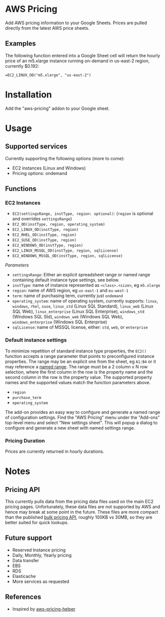 # AWS Pricing

Add AWS pricing information to your Google Sheets. Prices are pulled directly from the latest AWS price sheets.

## Examples

The following function entered into a Google Sheet cell will return the hourly price of an m5.xlarge instance running on-demand in us-east-2 region, currently $0.192:
```
=EC2_LINUX_OD("m5.xlarge", "us-east-2")
```

# Installation

Add the "aws-pricing" addon to your Google sheet.

# Usage

## Supported services

Currently supporting the following options (more to come):

* EC2 instances (Linux and Windows)
* Pricing options: ondemand

## Functions

### EC2 Instances

* `EC2(settingsRange, instType, region: optional)`: (`region` is optional and overrides `settingsRange`)
* `EC2_OD(instType, region, operating_system)`
* `EC2_LINUX_OD(instType, region)`
* `EC2_RHEL_OD(instType, region)`
* `EC2_SUSE_OD(instType, region)`
* `EC2_WINDOWS_OD(instType, region)`
* `EC2_LINUX_MSSQL_OD(instType, region, sqlLicense)`
* `EC2_WINDOWS_MSSQL_OD(instType, region, sqlLicense)`

_Parameters_

* `settingsRange`: Either an explicit spreadsheet range or named range containing default instance type settings, see below.
* `instType`: name of instance represented as `<class>.<size>`, eg `m5.xlarge`
* `region`: name of AWS region, eg `us-east-1` and `eu-west-1`
* `term`: name of purchasing term, currently just `ondemand`
* `operating_system`: name of operating system, currently supports: `linux`, `windows`, `rhel`, `suse`, `linux_std` (Linux SQL Standard), `linux_web` (Linux SQL Web), `linux_enterprise` (Linux SQL Enterprise), `windows_std` (Windows SQL Std), `windows_web` (Windows SQL Web), `windows_enterprise` (Windows SQL Enterprise)
* `sqlLicense`: name of MSSQL license, either: `std`, `web`, or `enterprise`

### Default instance settings

To minimize repetition of standard instance type properties, the `EC2()` function accepts a range parameter that points to preconfigured instance properties. The range may be an explicit one from the sheet, eg `A1:B4` or it may reference a [named range](https://support.google.com/docs/answer/63175). The range must be a 2 column x N row selection, where the first column in the row is the property name and the second column in the row is the property value. The supported property names and the supported values match the function parameters above.

* `region`
* `purchase_term`
* `operating_system`

The add-on provides an easy way to configure and generate a named range of configuration settings. Find the "AWS Pricing" menu under the "Add-ons" top-level menu and select "New settings sheet". This will popup a dialog to configure and generate a new sheet with named settings range.

### Pricing Duration

Prices are currently returned in hourly durations.

# Notes

## Pricing API

This currently pulls data from the pricing data files used on the main EC2 pricing pages. Unfortunately, these data files are not supported by AWS and hence may break at some point in the future. These files are more compact than the published [bulk pricing API](https://docs.aws.amazon.com/awsaccountbilling/latest/aboutv2/using-ppslong.html), roughly 100KB vs 30MB, so they are better suited for quick lookups.

## Future support

* Reserved Instance pricing
* Daily, Monthly, Yearly pricing
* Data transfer
* EBS
* RDS
* Elasticache
* More services as requested

## References

* Inspired by [aws-pricing-helper](https://github.com/marcy-terui/gs-aws-pricing-helper)


